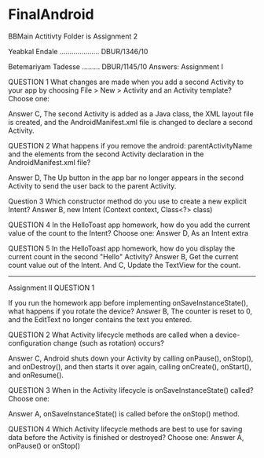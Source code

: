 # FinalAndroid


BBMain Actitivty Folder is Assignment 2


Yeabkal Endale ……………….. DBUR/1346/10



Betemariyam Tadesse ……… DBUR/1145/10
Answers:
Assignment I

QUESTION 1
What changes are made when you add a second Activity to your app by choosing File > New > Activity and an Activity template? Choose one:

Answer C, The second Activity is added as a Java class, the XML layout file is created, and the AndroidManifest.xml file is changed to declare a second Activity.

QUESTION 2
What happens if you remove the android: parentActivityName and the <meta-data> elements from the second Activity declaration in the AndroidManifest.xml file?

Answer D, The Up button in the app bar no longer appears in the second Activity to send the user back to the parent Activity.

Question 3
Which constructor method do you use to create a new explicit Intent?
Answer B, new Intent (Context context, Class<?> class)

QUESTION 4
In the HelloToast app homework, how do you add the current value of the count to the Intent? Choose one:
Answer D, As an Intent extra

QUESTION 5
In the HelloToast app homework, how do you display the current count in the second "Hello" Activity?
Answer B, Get the current count value out of the Intent. And
             C, Update the TextView for the count.


------------------------------------------------------------------------------------------------------------------------------------------------------------------------

Assignment II
QUESTION 1

If you run the homework app before implementing onSaveInstanceState(), what happens if you rotate the device?
Answer B, The counter is reset to 0, and the EditText no longer contains the text you entered.


QUESTION 2
What Activity lifecycle methods are called when a device-configuration change (such as rotation) occurs?

Answer C, Android shuts down your Activity by calling onPause(), onStop(), and onDestroy(), and then starts it over again, calling onCreate(), onStart(), and onResume().


QUESTION 3
When in the Activity lifecycle is onSaveInstanceState() called? Choose one:

Answer A, onSaveInstanceState() is called before the onStop() method.

QUESTION 4
Which Activity lifecycle methods are best to use for saving data before the Activity is finished or destroyed? Choose one:
Answer A,          onPause() or onStop()



